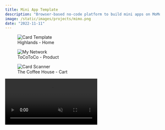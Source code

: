 ```yaml
---
title: Mini App Template
description: "Browser-based no-code platform to build mini apps on MoMo e-wallet"
image: /static/images/projects/mimo.png
date: "2022-11-11"
---
```


<div class="side-by-side">
  <figure>
    <img alt="Card Template" src="/static/images/projects/mimo-1.png" class="side-by-side-img">
    <figcaption class="side-by-side-caption">Highlands - Home</figcaption>
  </figure>
  <figure>
    <img alt="My Network" src="/static/images/projects/mimo-2.png" class="side-by-side-img">
    <figcaption class="side-by-side-caption">ToCoToCo - Product</figcaption>
  </figure>
  <figure>
    <img alt="Card Scanner" src="/static/images/projects/mimo-3.png" class="side-by-side-img">
    <figcaption class="side-by-side-caption">The Coffee House - Cart</figcaption>
  </figure>
</div>

<video autoPlay muted loop playsInline class="hero-video">
  <source src="/static/images/projects/mimo.webm" type="video/webm" />
</video>
